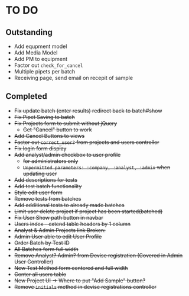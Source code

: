 # TO DO

## Outstanding
* Add equpment model
* Add Media Model
* Add PM to equipment
* Factor out `check_for_cancel`
* Multiple pipets per batch
* Receiving page, send email on recepit of sample

## Completed
* ~~Fix update batch (enter results) redirect back to batch#show~~
* ~~Fix Pipet Saving to batch~~
* ~~Fix Projects form to submit without jQuery~~
    * ~~Get "Cancel" button to work~~
* ~~Add Cancel Buttons to views~~
* ~~Factor out `correct_user?` from projects and users controller~~
* ~~Fix login form display~~
* ~~Add analyst/admin checkbox to user profile~~
  * ~~for administrators only~~
  * ~~`Unpermitted parameters: :company, :analyst, :admin` when updating user~~
* ~~Add descriptions for tests~~
* ~~Add test batch functionality~~
* ~~Style edit user form~~
* ~~Remove tests from batches~~
* ~~Add additional tests to already made batches~~
* ~~Limit user delete project if project has been started(batched)~~
* ~~Fix User Show path button in navbar~~
* ~~Users index - extend table headers by 1 column~~
* ~~Analyst & Admin Projects link Broken:~~
* ~~Admin User able to edit User Profile~~
* ~~Order Batch by Test ID~~
* ~~All Batches form full width~~
* ~~Remove Analyst? Admin? from Devise registration (Covered in Admin User Controller)~~
* ~~New Test Method form centered and full width~~
* ~~Center all users table~~
* ~~New Project UI -> Where to put "Add Sample" button?~~
* ~~Remove `initials` method in devise registrations controller~~